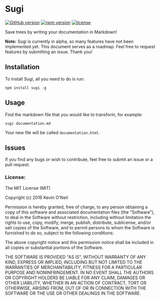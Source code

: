 # Sugi
[![GitHub version](https://badge.fury.io/gh/tokyoincode%2Fsugi.svg)](https://badge.fury.io/gh/tokyoincode%2Fsugi)
[![npm version](https://badge.fury.io/js/sugi.svg)](https://badge.fury.io/js/sugi)
[![license](https://img.shields.io/github/license/mashape/apistatus.svg?maxAge=2592000)](https://www.npmjs.com/package/sugi)

Save trees by writing your documentation in Markdown!

**Note:** Sugi is currently in alpha, so many features have not been implemented yet. This
document serves as a roadmap. Feel free to request features by submitting an issue.
Thank you!

## Installation
To install Sugi, all you need to do is run:

```
npm install sugi -g
```

## Usage
Find the markdown file that you would like to transform, for example:
```
sugi documentation.md
```
Your new file will be called `documentation.html`.

## Issues
If you find any bugs or wish to contribute, feel free to submit an issue or a pull
request.


### License:
The MIT License (MIT)

Copyright (c) 2016 Kevin O'Neil

Permission is hereby granted, free of charge, to any person obtaining a copy
of this software and associated documentation files (the "Software"), to deal
in the Software without restriction, including without limitation the rights
to use, copy, modify, merge, publish, distribute, sublicense, and/or sell
copies of the Software, and to permit persons to whom the Software is
furnished to do so, subject to the following conditions:

The above copyright notice and this permission notice shall be included in all
copies or substantial portions of the Software.

THE SOFTWARE IS PROVIDED "AS IS", WITHOUT WARRANTY OF ANY KIND, EXPRESS OR
IMPLIED, INCLUDING BUT NOT LIMITED TO THE WARRANTIES OF MERCHANTABILITY,
FITNESS FOR A PARTICULAR PURPOSE AND NONINFRINGEMENT. IN NO EVENT SHALL THE
AUTHORS OR COPYRIGHT HOLDERS BE LIABLE FOR ANY CLAIM, DAMAGES OR OTHER
LIABILITY, WHETHER IN AN ACTION OF CONTRACT, TORT OR OTHERWISE, ARISING FROM,
OUT OF OR IN CONNECTION WITH THE SOFTWARE OR THE USE OR OTHER DEALINGS IN THE
SOFTWARE.
